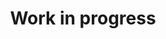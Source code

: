 ---
title: "Work in progress"
type: landing
headless: true
widget: collection   # this invokes the publication widget here too
cms_exclude: true

content:
  filters:
    folders:
      - publication
    kinds:
      - page

design:
  view: 4  # supported: card-grid, list, masonry, table
  columns: "1"

---